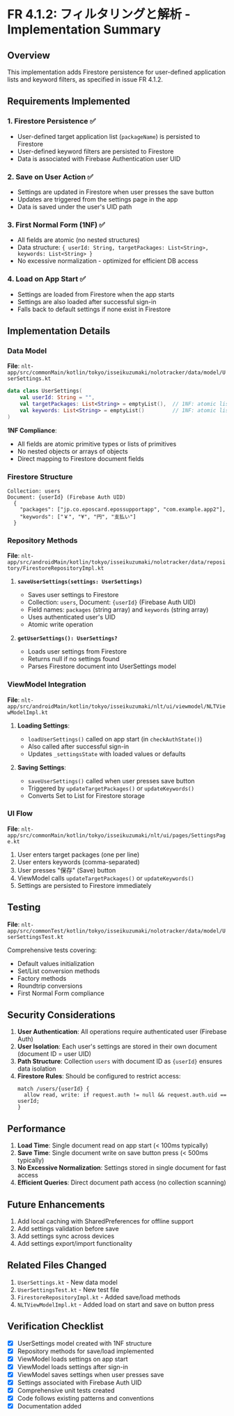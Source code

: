 # FR 4.1.2: フィルタリングと解析 - Implementation Summary

## Overview
This implementation adds Firestore persistence for user-defined application lists and keyword filters, as specified in issue FR 4.1.2.

## Requirements Implemented

### 1. Firestore Persistence ✅
- User-defined target application list (`packageName`) is persisted to Firestore
- User-defined keyword filters are persisted to Firestore
- Data is associated with Firebase Authentication user UID

### 2. Save on User Action ✅
- Settings are updated in Firestore when user presses the save button
- Updates are triggered from the settings page in the app
- Data is saved under the user's UID path

### 3. First Normal Form (1NF) ✅
- All fields are atomic (no nested structures)
- Data structure: `{ userId: String, targetPackages: List<String>, keywords: List<String> }`
- No excessive normalization - optimized for efficient DB access

### 4. Load on App Start ✅
- Settings are loaded from Firestore when the app starts
- Settings are also loaded after successful sign-in
- Falls back to default settings if none exist in Firestore

## Implementation Details

### Data Model
**File**: `nlt-app/src/commonMain/kotlin/tokyo/isseikuzumaki/nolotracker/data/model/UserSettings.kt`

```kotlin
data class UserSettings(
    val userId: String = "",
    val targetPackages: List<String> = emptyList(),  // 1NF: atomic list
    val keywords: List<String> = emptyList()         // 1NF: atomic list
)
```

**1NF Compliance**:
- All fields are atomic primitive types or lists of primitives
- No nested objects or arrays of objects
- Direct mapping to Firestore document fields

### Firestore Structure
```
Collection: users
Document: {userId} (Firebase Auth UID)
  {
    "packages": ["jp.co.eposcard.epossupportapp", "com.example.app2"],
    "keywords": ["￥", "¥", "円", "支払い"]
  }
```

### Repository Methods
**File**: `nlt-app/src/androidMain/kotlin/tokyo/isseikuzumaki/nolotracker/data/repository/FirestoreRepositoryImpl.kt`

1. **`saveUserSettings(settings: UserSettings)`**
   - Saves user settings to Firestore
   - Collection: `users`, Document: `{userId}` (Firebase Auth UID)
   - Field names: `packages` (string array) and `keywords` (string array)
   - Uses authenticated user's UID
   - Atomic write operation

2. **`getUserSettings(): UserSettings?`**
   - Loads user settings from Firestore
   - Returns null if no settings found
   - Parses Firestore document into UserSettings model

### ViewModel Integration
**File**: `nlt-app/src/androidMain/kotlin/tokyo/isseikuzumaki/nlt/ui/viewmodel/NLTViewModelImpl.kt`

1. **Loading Settings**:
   - `loadUserSettings()` called on app start (in `checkAuthState()`)
   - Also called after successful sign-in
   - Updates `_settingsState` with loaded values or defaults

2. **Saving Settings**:
   - `saveUserSettings()` called when user presses save button
   - Triggered by `updateTargetPackages()` or `updateKeywords()`
   - Converts Set to List for Firestore storage

### UI Flow
**File**: `nlt-app/src/commonMain/kotlin/tokyo/isseikuzumaki/nlt/ui/pages/SettingsPage.kt`

1. User enters target packages (one per line)
2. User enters keywords (comma-separated)
3. User presses "保存" (Save) button
4. ViewModel calls `updateTargetPackages()` or `updateKeywords()`
5. Settings are persisted to Firestore immediately

## Testing
**File**: `nlt-app/src/commonTest/kotlin/tokyo/isseikuzumaki/nolotracker/data/model/UserSettingsTest.kt`

Comprehensive tests covering:
- Default values initialization
- Set/List conversion methods
- Factory methods
- Roundtrip conversions
- First Normal Form compliance

## Security Considerations

1. **User Authentication**: All operations require authenticated user (Firebase Auth)
2. **User Isolation**: Each user's settings are stored in their own document (document ID = user UID)
3. **Path Structure**: Collection `users` with document ID as `{userId}` ensures data isolation
4. **Firestore Rules**: Should be configured to restrict access:
   ```
   match /users/{userId} {
     allow read, write: if request.auth != null && request.auth.uid == userId;
   }
   ```

## Performance

1. **Load Time**: Single document read on app start (< 100ms typically)
2. **Save Time**: Single document write on save button press (< 500ms typically)
3. **No Excessive Normalization**: Settings stored in single document for fast access
4. **Efficient Queries**: Direct document path access (no collection scanning)

## Future Enhancements

1. Add local caching with SharedPreferences for offline support
2. Add settings validation before save
3. Add settings sync across devices
4. Add settings export/import functionality

## Related Files Changed

1. `UserSettings.kt` - New data model
2. `UserSettingsTest.kt` - New test file
3. `FirestoreRepositoryImpl.kt` - Added save/load methods
4. `NLTViewModelImpl.kt` - Added load on start and save on button press

## Verification Checklist

- [x] UserSettings model created with 1NF structure
- [x] Repository methods for save/load implemented
- [x] ViewModel loads settings on app start
- [x] ViewModel loads settings after sign-in
- [x] ViewModel saves settings when user presses save
- [x] Settings associated with Firebase Auth UID
- [x] Comprehensive unit tests created
- [x] Code follows existing patterns and conventions
- [x] Documentation added
